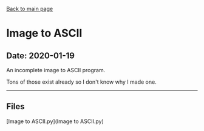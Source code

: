 [Back to main page](/)

# Image to ASCII

## Date: 2020-01-19

An incomplete image to ASCII program.

Tons of those exist already so I don't know why I made one.

-----

## Files

[Image to ASCII.py](Image to ASCII.py)